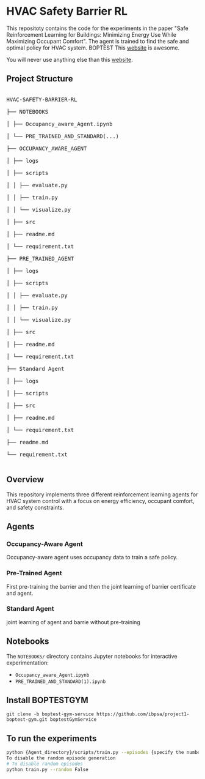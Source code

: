 # HVAC Safety Barrier RL
This repositoty contains the code for the experiments in the paper "Safe Reinforcement Learning for Buildings:
Minimizing Energy Use While Maximizing Occupant Comfort". The agent is trained to find the safe and optimal policy for HVAC system. BOPTEST This [website][an_awesome_website_link] is awesome.

You will never use anything else than this [website][an_awesome_website_link].

[an_awesome_website_link]: https://stackoverflow.com 


## Project Structure
<pre>

HVAC-SAFETY-BARRIER-RL

├── NOTEBOOKS

│ ├── Occupancy_aware_Agent.ipynb

│ └── PRE_TRAINED_AND_STANDARD(...)

├── OCCUPANCY_AWARE_AGENT

│ ├── logs

│ ├── scripts

│ │ ├── evaluate.py

│ │ ├── train.py

│ │ └── visualize.py

│ ├── src

│ ├── readme.md

│ └── requirement.txt

├── PRE_TRAINED_AGENT

│ ├── logs

│ ├── scripts

│ │ ├── evaluate.py

│ │ ├── train.py

│ │ └── visualize.py

│ ├── src

│ ├── readme.md

│ └── requirement.txt

├── Standard Agent

│ ├── logs

│ ├── scripts

│ ├── src

│ ├── readme.md

│ └── requirement.txt

├── readme.md

└── requirement.txt

</pre>
## Overview

This repository implements three different reinforcement learning agents for HVAC system control with a focus on energy efficiency, occupant comfort, and safety constraints.
## Agents

### Occupancy-Aware Agent

Occupancy-aware agent uses occupancy data to train a safe policy.

### Pre-Trained Agent

First pre-training the barrier and then the joint learning of barrier certificate and agent. 
### Standard Agent
joint learning of agent and barrie without pre-training

## Notebooks

The `NOTEBOOKS/` directory contains Jupyter notebooks for interactive experimentation:
- `Occupancy_aware_Agent.ipynb`
- `PRE_TRAINED_AND_STANDARD(1).ipynb`
## Install BOPTESTGYM
```
git clone -b boptest-gym-service https://github.com/ibpsa/project1-boptest-gym.git boptestGymService
```
## To run the experiments 

```bash
python {Agent_directory}/scripts/train.py --episodes {specify the number} --length {specify the number} --step_period {specify the number} --barrier_only {specify the number}# Clone the repository
To disable the random episode generation
# To disable random episodes
python train.py --random False

